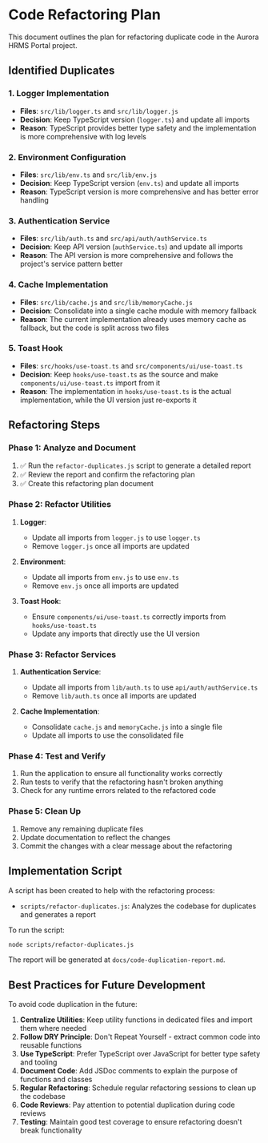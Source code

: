 # Code Refactoring Plan

This document outlines the plan for refactoring duplicate code in the Aurora HRMS Portal project.

## Identified Duplicates

### 1. Logger Implementation
- **Files**: `src/lib/logger.ts` and `src/lib/logger.js`
- **Decision**: Keep TypeScript version (`logger.ts`) and update all imports
- **Reason**: TypeScript provides better type safety and the implementation is more comprehensive with log levels

### 2. Environment Configuration
- **Files**: `src/lib/env.ts` and `src/lib/env.js`
- **Decision**: Keep TypeScript version (`env.ts`) and update all imports
- **Reason**: TypeScript version is more comprehensive and has better error handling

### 3. Authentication Service
- **Files**: `src/lib/auth.ts` and `src/api/auth/authService.ts`
- **Decision**: Keep API version (`authService.ts`) and update all imports
- **Reason**: The API version is more comprehensive and follows the project's service pattern better

### 4. Cache Implementation
- **Files**: `src/lib/cache.js` and `src/lib/memoryCache.js`
- **Decision**: Consolidate into a single cache module with memory fallback
- **Reason**: The current implementation already uses memory cache as fallback, but the code is split across two files

### 5. Toast Hook
- **Files**: `src/hooks/use-toast.ts` and `src/components/ui/use-toast.ts`
- **Decision**: Keep `hooks/use-toast.ts` as the source and make `components/ui/use-toast.ts` import from it
- **Reason**: The implementation in `hooks/use-toast.ts` is the actual implementation, while the UI version just re-exports it

## Refactoring Steps

### Phase 1: Analyze and Document
1. ✅ Run the `refactor-duplicates.js` script to generate a detailed report
2. ✅ Review the report and confirm the refactoring plan
3. ✅ Create this refactoring plan document

### Phase 2: Refactor Utilities
1. **Logger**:
   - Update all imports from `logger.js` to use `logger.ts`
   - Remove `logger.js` once all imports are updated

2. **Environment**:
   - Update all imports from `env.js` to use `env.ts`
   - Remove `env.js` once all imports are updated

3. **Toast Hook**:
   - Ensure `components/ui/use-toast.ts` correctly imports from `hooks/use-toast.ts`
   - Update any imports that directly use the UI version

### Phase 3: Refactor Services
1. **Authentication Service**:
   - Update all imports from `lib/auth.ts` to use `api/auth/authService.ts`
   - Remove `lib/auth.ts` once all imports are updated

2. **Cache Implementation**:
   - Consolidate `cache.js` and `memoryCache.js` into a single file
   - Update all imports to use the consolidated file

### Phase 4: Test and Verify
1. Run the application to ensure all functionality works correctly
2. Run tests to verify that the refactoring hasn't broken anything
3. Check for any runtime errors related to the refactored code

### Phase 5: Clean Up
1. Remove any remaining duplicate files
2. Update documentation to reflect the changes
3. Commit the changes with a clear message about the refactoring

## Implementation Script

A script has been created to help with the refactoring process:
- `scripts/refactor-duplicates.js`: Analyzes the codebase for duplicates and generates a report

To run the script:
```bash
node scripts/refactor-duplicates.js
```

The report will be generated at `docs/code-duplication-report.md`.

## Best Practices for Future Development

To avoid code duplication in the future:

1. **Centralize Utilities**: Keep utility functions in dedicated files and import them where needed
2. **Follow DRY Principle**: Don't Repeat Yourself - extract common code into reusable functions
3. **Use TypeScript**: Prefer TypeScript over JavaScript for better type safety and tooling
4. **Document Code**: Add JSDoc comments to explain the purpose of functions and classes
5. **Regular Refactoring**: Schedule regular refactoring sessions to clean up the codebase
6. **Code Reviews**: Pay attention to potential duplication during code reviews
7. **Testing**: Maintain good test coverage to ensure refactoring doesn't break functionality 